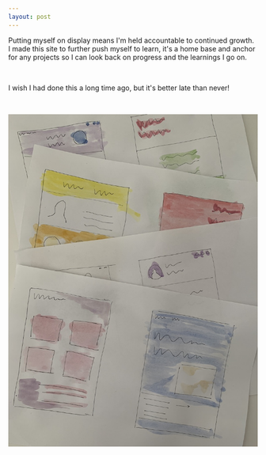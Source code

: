 ```yaml
---
layout: post
---
```


Putting myself on display means I'm held accountable to continued growth. I made this site to further push myself to learn, it's a home base and anchor for any projects so I can look back on progress and the learnings I go on.

<br>

I wish I had done this a long time ago, but it's better late than never!

<br>

![Mock designs](/assets/blog-images/2021-02-06-this-website.jpg)
